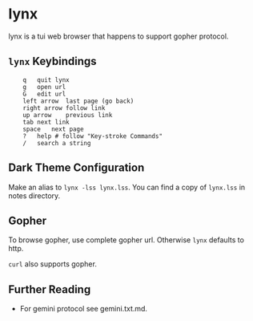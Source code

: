 lynx
====

lynx is a tui web browser that happens to support gopher protocol.

## `lynx` Keybindings

```
	q	quit lynx
	g	open url
	G	edit url
	left arrow	last page (go back) 
	right arrow	follow link
	up arrow	previous link
	tab	next link
	space	next page
	?	help # follow "Key-stroke Commands"
	/	search a string
```

## Dark Theme Configuration

Make an alias to `lynx -lss lynx.lss`. You can find a copy of `lynx.lss`
in notes directory.

## Gopher

To browse gopher, use complete gopher url. Otherwise `lynx` defaults to
http.

`curl` also supports gopher.

## Further Reading

- For gemini protocol see gemini.txt.md.
